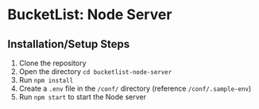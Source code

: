 # BucketList: Node Server

## Installation/Setup Steps
1. Clone the repository
2. Open the directory `cd bucketlist-node-server`
3. Run `npm install`
4. Create a `.env` file in the `/conf/` directory (reference `/conf/.sample-env`)
5. Run `npm start` to start the Node server
